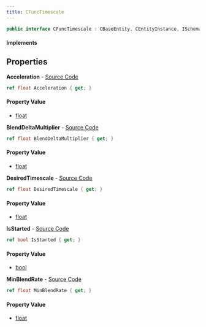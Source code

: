 ```yaml
---
title: CFuncTimescale
---
```


```csharp
public interface CFuncTimescale : CBaseEntity, CEntityInstance, ISchemaClass<CEntityInstance>, ISchemaClass<CBaseEntity>, ISchemaClass<CFuncTimescale>, ISchemaField, ISchemaClass, INativeHandle
```

#### Implements

## Properties

**Acceleration** - [Source Code](https://github.com/swiftly-solution/swiftlys2/blob/main/managed/src/SwiftlyS2.Generated/Schemas/Interfaces/CFuncTimescale.cs#L18)

```csharp
ref float Acceleration { get; }
```

#### Property Value

- [float](https://learn.microsoft.com/dotnet/api/system.single)

**BlendDeltaMultiplier** - [Source Code](https://github.com/swiftly-solution/swiftlys2/blob/main/managed/src/SwiftlyS2.Generated/Schemas/Interfaces/CFuncTimescale.cs#L22)

```csharp
ref float BlendDeltaMultiplier { get; }
```

#### Property Value

- [float](https://learn.microsoft.com/dotnet/api/system.single)

**DesiredTimescale** - [Source Code](https://github.com/swiftly-solution/swiftlys2/blob/main/managed/src/SwiftlyS2.Generated/Schemas/Interfaces/CFuncTimescale.cs#L16)

```csharp
ref float DesiredTimescale { get; }
```

#### Property Value

- [float](https://learn.microsoft.com/dotnet/api/system.single)

**IsStarted** - [Source Code](https://github.com/swiftly-solution/swiftlys2/blob/main/managed/src/SwiftlyS2.Generated/Schemas/Interfaces/CFuncTimescale.cs#L24)

```csharp
ref bool IsStarted { get; }
```

#### Property Value

- [bool](https://learn.microsoft.com/dotnet/api/system.boolean)

**MinBlendRate** - [Source Code](https://github.com/swiftly-solution/swiftlys2/blob/main/managed/src/SwiftlyS2.Generated/Schemas/Interfaces/CFuncTimescale.cs#L20)

```csharp
ref float MinBlendRate { get; }
```

#### Property Value

- [float](https://learn.microsoft.com/dotnet/api/system.single)

